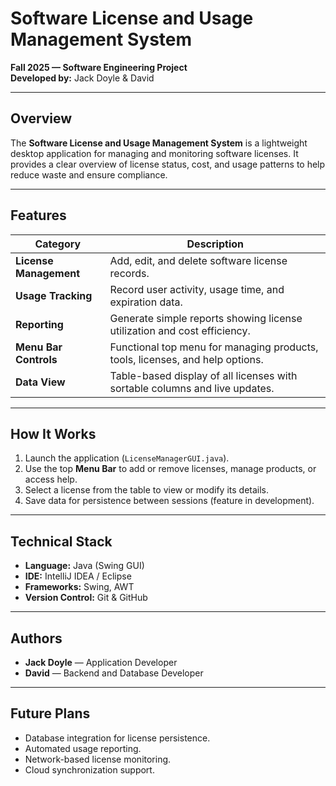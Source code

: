 # Software License and Usage Management System  
**Fall 2025 — Software Engineering Project**  
**Developed by:** Jack Doyle & David  

---

## Overview  
The **Software License and Usage Management System** is a lightweight desktop application for managing and monitoring software licenses. It provides a clear overview of license status, cost, and usage patterns to help reduce waste and ensure compliance.

---

## Features  
| Category | Description |
|-----------|-------------|
| **License Management** | Add, edit, and delete software license records. |
| **Usage Tracking** | Record user activity, usage time, and expiration data. |
| **Reporting** | Generate simple reports showing license utilization and cost efficiency. |
| **Menu Bar Controls** | Functional top menu for managing products, tools, licenses, and help options. |
| **Data View** | Table-based display of all licenses with sortable columns and live updates. |

---

## How It Works  
1. Launch the application (`LicenseManagerGUI.java`).  
2. Use the top **Menu Bar** to add or remove licenses, manage products, or access help.  
3. Select a license from the table to view or modify its details.  
4. Save data for persistence between sessions (feature in development).  

---

## Technical Stack  
- **Language:** Java (Swing GUI)  
- **IDE:** IntelliJ IDEA / Eclipse  
- **Frameworks:** Swing, AWT  
- **Version Control:** Git & GitHub  

---

## Authors  
- **Jack Doyle** — Application Developer  
- **David** — Backend and Database Developer  

---

## Future Plans  
- Database integration for license persistence.  
- Automated usage reporting.  
- Network-based license monitoring.  
- Cloud synchronization support.  
